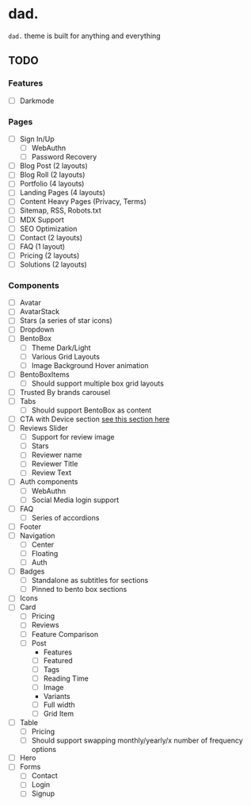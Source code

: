 # dad.

`dad.` theme is built for anything and everything

## TODO
### Features

- [ ] Darkmode

### Pages

- [ ] Sign In/Up
    - [ ] WebAuthn
    - [ ] Password Recovery
- [ ] Blog Post (2 layouts)
- [ ] Blog Roll (2 layouts)
- [ ] Portfolio (4 layouts)
- [ ] Landing Pages (4 layouts)
- [ ] Content Heavy Pages (Privacy, Terms)
- [ ] Sitemap, RSS, Robots.txt
- [ ] MDX Support
- [ ] SEO Optimization
- [ ] Contact (2 layouts)
- [ ] FAQ (1 layout)
- [ ] Pricing (2 layouts)
- [ ] Solutions (2 layouts)

### Components

- [ ] Avatar
- [ ] AvatarStack
- [ ] Stars (a series of star icons)
- [ ] Dropdown
- [ ] BentoBox
    - [ ] Theme Dark/Light
    - [ ] Various Grid Layouts
    - [ ] Image Background Hover animation
- [ ] BentoBoxItems
    - [ ] Should support multiple box grid layouts
- [ ] Trusted By brands carousel
- [ ] Tabs
    - [ ] Should support BentoBox as content
- [ ] CTA with Device section [see this section here](https://finprism.vercel.app/#paint0_linear_315_1264)
- [ ] Reviews Slider
    - [ ] Support for review image
    - [ ] Stars
    - [ ] Reviewer name
    - [ ] Reviewer Title
    - [ ] Review Text
- [ ] Auth components
    - [ ] WebAuthn
    - [ ] Social Media login support
- [ ] FAQ
    - [ ] Series of accordions
- [ ] Footer
- [ ] Navigation
    - [ ] Center
    - [ ] Floating
    - [ ] Auth
- [ ] Badges
    - [ ] Standalone as subtitles for sections
    - [ ] Pinned to bento box sections
- [ ] Icons
- [ ] Card
    - [ ] Pricing
    - [ ] Reviews
    - [ ] Feature Comparison
    - [ ] Post
        - Features
        - [ ] Featured
        - [ ] Tags
        - [ ] Reading Time
        - [ ] Image
        - Variants
        - [ ] Full width
        - [ ] Grid Item
- [ ] Table
    - [ ] Pricing
    - [ ] Should support swapping monthly/yearly/x number of frequency options
- [ ] Hero
- [ ] Forms
    - [ ] Contact
    - [ ] Login
    - [ ] Signup

